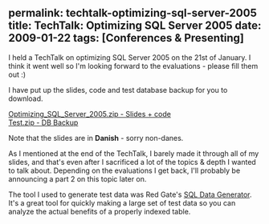 permalink: techtalk-optimizing-sql-server-2005
title: TechTalk: Optimizing SQL Server 2005
date: 2009-01-22
tags: [Conferences & Presenting]
---
I held a TechTalk on optimizing SQL Server 2005 on the 21st of January. I think it went well so I'm looking forward to the evaluations - please fill them out :)

<!-- more -->

I have put up the slides, code and test database backup for you to download.

[Optimizing_SQL_Server_2005.zip - Slides + code](http://improve.dk/wp-content/uploads/2009/01/Optimizing_SQL_Server_2005.zip)  
[Test.zip - DB Backup](http://improve.dk/wp-content/uploads/2009/01/Test.zip)

Note that the slides are in **Danish** - sorry non-danes.

As I mentioned at the end of the TechTalk, I barely made it through all of my slides, and that's even after I sacrificed a lot of the topics & depth I wanted to talk about. Depending on the evaluations I get back, I'll probably be announcing a part 2 on this topic later on.

The tool I used to generate test data was Red Gate's [SQL Data Generator](http://www.red-gate.com/products/SQL_Data_Generator/index.htm). It's a great tool for quickly making a large set of test data so you can analyze the actual benefits of a properly indexed table.
